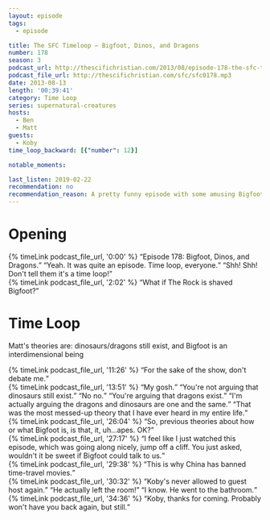 ```yaml
---
layout: episode
tags:
  - episode

title: The SFC Timeloop – Bigfoot, Dinos, and Dragons
number: 178
season: 3
podcast_url: http://thescifichristian.com/2013/08/episode-178-the-sfc-timeloop-bigfoot-dinos-and-dragons/
podcast_file_url: http://thescifichristian.com/sfc/sfc0178.mp3
date: 2013-08-13
length: '00:39:41'
category: Time Loop
series: supernatural-creatures
hosts:
  - Ben
  - Matt
guests:
  - Koby
time_loop_backward: [{"number": 12}]

notable_moments:

last_listen: 2019-02-22
recommendation: no
recommendation_reason: A pretty funny episode with some amusing Bigfoot theories, but no.
---
```

# Opening
<div class="quote">
  {% timeLink podcast_file_url, '0:00' %}
  <q class="matt">Episode 178: Bigfoot, Dinos, and Dragons.</q>
  <q class="ben">Yeah. It was quite an episode. Time loop, everyone.</q>
  <q class="matt">Shh! Shh! Don't tell them it's a time loop!</q>
</div>

<div class="quote">
  {% timeLink podcast_file_url, '2:02' %}
  <q class="ben">What if The Rock is shaved Bigfoot?</q>
</div>

# Time Loop
Matt's theories are: dinosaurs/dragons still exist, and Bigfoot is an interdimensional being

<div class="quote">
  {% timeLink podcast_file_url, '11:26' %}
  <q class="matt">For the sake of the show, don't debate me.</q>
</div>

<div class="quote">
  {% timeLink podcast_file_url, '13:51' %}
  <q class="koby">My gosh.</q>
  <q class="ben">You're not arguing that dinosaurs still exist.</q>
  <q class="matt">No no.</q>
  <q class="ben">You're arguing that dragons exist.</q>
  <q class="matt">I'm actually arguing the dragons and dinosaurs are one and the same.</q>
  <q class="ben">That was the most messed-up theory that I have ever heard in my entire life.</q>
</div>

<div class="quote">
  {% timeLink podcast_file_url, '26:04' %}
  <q class="koby">So, previous theories about how or what Bigfoot is, is that, it, uh...apes. OK?</q>
</div>

<div class="quote">
  {% timeLink podcast_file_url, '27:17' %}
  <q class="ben">I feel like I just watched this episode, which was going along nicely, jump off a cliff. You just asked, wouldn't it be sweet if Bigfoot could talk to us.</q>
</div>

<div class="quote">
  {% timeLink podcast_file_url, '29:38' %}
  <q class="ben">This is why China has banned time-travel movies.</q>
</div>

<div class="quote">
  {% timeLink podcast_file_url, '30:32' %}
  <q class="ben">Koby's never allowed to guest host again.</q>
  <q class="matt">He actually left the room!</q>
  <q class="ben">I know. He went to the bathroom.</q>
</div>

<div class="quote">
  {% timeLink podcast_file_url, '34:36' %}
  <q class="matt">Koby, thanks for coming. Probably won't have you back again, but still.</q>
</div>